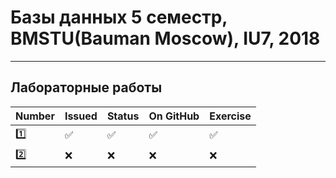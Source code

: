 # Базы данных 5 семестр, BMSTU(Bauman Moscow), IU7, 2018
---
<h2>Лабораторные работы</h2>

| Number | Issued | Status | On GitHub | Exercise |
|------|---|------|----------|---|
| :one: | :white_check_mark: | :white_check_mark: | :white_check_mark: | :white_check_mark: |
| :two: | :x: | :x: | :x: | :x: |
